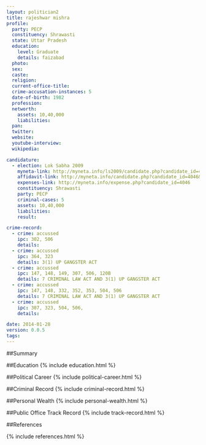 ```yaml
---
layout: politician2
title: rajeshwar mishra
profile: 
  party: PECP
  constituency: Shrawasti
  state: Uttar Pradesh
  education: 
    level: Graduate
    details: faizabad
  photo: 
  sex: 
  caste: 
  religion: 
  current-office-title: 
  crime-accusation-instances: 5
  date-of-birth: 1982
  profession: 
  networth: 
    assets: 10,40,000
    liabilities: 
  pan: 
  twitter: 
  website: 
  youtube-interview: 
  wikipedia: 

candidature: 
  - election: Lok Sabha 2009
    myneta-link: http://myneta.info/ls2009/candidate.php?candidate_id=4046
    affidavit-link: http://myneta.info/candidate.php?candidate_id=4046&scan=original
    expenses-link: http://myneta.info/expense.php?candidate_id=4046
    constituency: Shrawasti 
    party: PECP
    criminal-cases: 5
    assets: 10,40,000
    liabilities: 
    result:  

crime-record: 
  - crime: accussed
    ipc: 302, 506
    details:  
  - crime: accussed
    ipc: 364, 323
    details: 3(1) UP GANGSTER ACT 
  - crime: accussed
    ipc: 147, 148, 149, 307, 506, 120B
    details: 7 CRIMINAL LAW ACT AND 3(1) UP GANGSTER ACT 
  - crime: accussed
    ipc: 147, 148, 332, 352, 353, 504, 506
    details: 7 CRIMINAL LAW ACT AND 3(1) UP GANGSTER ACT 
  - crime: accussed
    ipc: 307, 323, 504, 506,
    details:  

date: 2014-01-28
version: 0.0.5
tags: 
---
```

##Summary


##Education
{% include education.html %}


##Political Career
{% include political-career.html %}


##Criminal Record
{% include criminal-record.html %}


##Personal Wealth
{% include personal-wealth.html %}


##Public Office Track Record
{% include track-record.html %}


##References


{% include references.html %}